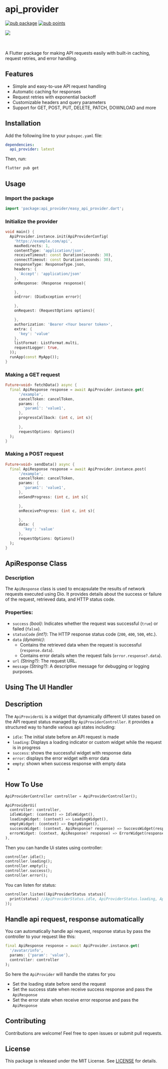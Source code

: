 # api_provider

[![pub package](https://img.shields.io/pub/v/easy_api_provider.svg)](https://pub.dev/packages/easy_api_provider)
[![pub points](https://img.shields.io/pub/points/easy_api_provider?color=2E8B57&label=pub%20points)](https://pub.dev/packages/easy_api_provider/score)

<div>
<a href="https://thebsd.github.io/StandWithPalestine/" target="_blank">
  <img src="https://raw.githubusercontent.com/Safouene1/support-palestine-banner/master/StandWithPalestine.svg"/>
</a>
</div>

<br /><br/>
A Flutter package for making API requests easily with built-in caching, request retries, and error handling.

## Features

- Simple and easy-to-use API request handling
- Automatic caching for responses
- Request retries with exponential backoff
- Customizable headers and query parameters
- Support for GET, POST, PUT, DELETE, PATCH, DOWNLOAD and more

## Installation

Add the following line to your `pubspec.yaml` file:

```yaml
dependencies:
  api_provider: latest
```

Then, run:

```sh
flutter pub get
```

## Usage

### Import the package

```dart
import 'package:api_provider/easy_api_provider.dart';
```

### Initialize the provider

```dart
void main() {
  ApiProvider.instance.init(ApiProviderConfig(
    'https://example.com/api',
    maxRedirects: 1,
    contentType: 'application/json',
    receiveTimeout: const Duration(seconds: 30),
    connectTimeout: const Duration(seconds: 30),
    responseType: ResponseType.json,
    headers: {
      'Accept': 'application/json'
    },
    onResponse: (Response response){

    },
    onError: (DioException error){

    },
    onRequest: (RequestOptions options){

    },
    authorization: 'Bearer <Your bearer token>',
    extra: {
      'key': 'value'
    },
    listFormat: ListFormat.multi,
    requestLogger: true,
  ));
  runApp(const MyApp());
}
```

### Making a GET request

```dart
Future<void> fetchData() async {
  final ApiResponse response = await ApiProvider.instance.get(
      '/example',
      cancelToken: cancelToken,
      params: {
        'param1': 'value1',
      },
      progressCallback: (int c, int s){
    
      },
      requestOptions: Options()
  );
}
```

### Making a POST request

```dart
Future<void> sendData() async {
  final ApiResponse response = await ApiProvider.instance.post(
      '/example',
      cancelToken: cancelToken,
      params: {
        'param1': 'value1',
      },
      onSendProgress: (int c, int s){

      },
      onReceiveProgress: (int c, int s){

      },
      data: {
        'key': 'value'
      },
      requestOptions: Options()
  );
}
```

## **ApiResponse Class**
### **Description**
The `ApiResponse` class is used to encapsulate the results of network requests executed using Dio. It provides details about the success or failure of the request, retrieved data, and HTTP status code.

### **Properties:**
- `success` _(bool)_: Indicates whether the request was successful (`true`) or failed (`false`).
- `statusCode` _(int?)_: The HTTP response status code (`200`, `400`, `500`, etc.).
- `data` _(dynamic)_:
    - Contains the retrieved data when the request is successful (`response.data`).
    - Contains error details when the request fails (`error.response?.data`).
- `url` _(String?)_: The request URL.
- `message` _(String?)_: A descriptive message for debugging or logging purposes.

## **Using The UI Handler**
## Description
The `ApiProviderUi` is a widget that dynamically different UI states based on the API request status managed by `ApiProviderController`. it provides a structured way to handle various api states including:
- `idle`: The initial state before an API request is made
- `loading`: Displays a loading indicator or custom widget while the request is in progress
- `success`: shows the successful widget with response data
- `error`: displays the error widget with error data
- `empty`: shown when success response with empty data
- 
## How To Use
```dart
ApiProviderController controller = ApiProviderController();

ApiProviderUi(
  controller: controller,
  idleWidget: (context) => IdleWidget(),
  loadingWidget: (context) => LoadingWidget(),
  emptyWidget: (context) => EmptyWidget(),
  successWidget: (context, ApiResponse? response) => SuccessWidget(response),
  errorWidget: (context, ApiResponse? response) => ErrorWidget(response),
),
```

Then you can handle Ui states using controller:
```dart
controller.idle();
controller.loading();
controller.empty();
controller.success();
controller.error();
```

You can listen for status:
```dart
controller.listen((ApiProviderStatus status){
  print(status) //ApiProviderStatus.idle, ApiProviderStatus.loading, ApiProviderStatus.success, ApiProviderStatus.error, ApiProviderStatus.empty
});
```

## Handle api request, response automatically
You can automatically handle api request, response status by pass the controller to your request like this:
```dart
final ApiResponse response = await ApiProvider.instance.get(
  '/avatar/info',
  params: {'param': 'value'},
  controller: controller
);
```
So here the `ApiProvider` will handle the states for you
- Set the loading state before send the request
- Set the success state when receive success response and pass the `ApiResponse`
- Set the error state when receive error response and pass the `ApiResponse`

## Contributing
Contributions are welcome! Feel free to open issues or submit pull requests.

## License

This package is released under the MIT License. See [LICENSE](LICENSE) for details.
